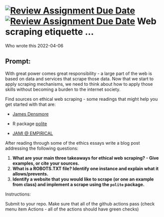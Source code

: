[![Review Assignment Due Date](https://classroom.github.com/assets/deadline-readme-button-24ddc0f5d75046c5622901739e7c5dd533143b0c8e959d652212380cedb1ea36.svg)](https://classroom.github.com/a/r-eeBXSu)
[![Review Assignment Due Date](https://classroom.github.com/assets/deadline-readme-button-8d59dc4de5201274e310e4c54b9627a8934c3b88527886e3b421487c677d23eb.svg)](https://classroom.github.com/a/r-eeBXSu)
Web scraping etiquette …
================
Who wrote this
2022-04-06

## Prompt:

With great power comes great responsibility - a large part of the web is
based on data and services that scrape those data. Now that we start to
apply scraping mechanisms, we need to think about how to apply those
skills without becoming a burden to the internet society.

Find sources on ethical web scraping - some readings that might help you
get started with that are:

- [James
  Densmore](https://towardsdatascience.com/ethics-in-web-scraping-b96b18136f01)

- R package [polite](https://github.com/dmi3kno/polite)

- [JAMI @
  EMPIRICAL](https://www.empiricaldata.org/dataladyblog/a-guide-to-ethical-web-scraping)

After reading through some of the ethics essays write a blog post
addressing the following questions:

1.  **What are your main three takeaways for ethical web scraping? -
    Give examples, or cite your sources.**
2.  **What is a ROBOTS.TXT file? Identify one instance and explain what
    it allows/prevents.**
3.  **Identify a website that you would like to scrape (or one an
    example from class) and implement a scrape using the `polite`
    package.**

Instructions:

Submit to your repo. Make sure that all of the github actions pass
(check menu item Actions - all of the actions should have green checks)

